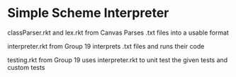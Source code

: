 # Simple Scheme Interpreter

classParser.rkt and lex.rkt from Canvas Parses .txt files into a usable format

interpreter.rkt from Group 19 interprets .txt files and runs their code

testing.rkt from Group 19 uses interpreter.rkt to unit test the given tests and custom tests
